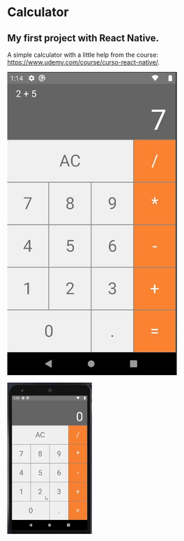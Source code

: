 # Calculator

## My first project with React Native.

A simple calculator with a little help from the course: https://www.udemy.com/course/curso-react-native/.

![calculator-demonstration-1](/assets/Demonstration1.jpg)

![calculator-demonstration-2](/assets/Demonstration2.gif)
